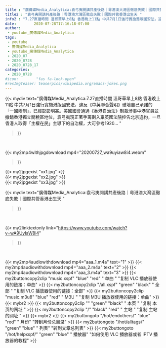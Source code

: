 ```yaml
---
title : "廣傳媒Media_Analytica:袁弓夷開講共產後路｜粵港澳大灣區徹底失敗｜國際共管香港出生天 "
title2 : "袁弓夷開講共產後路｜粵港澳大灣區徹底失敗｜國際共管香港出生天 "
info2 : "7.27直播時間 溫哥華早上8點 香港晚上11點 中共7月1日強行實施港版國安法，違反《中英聯合聲明》破壞自己承諾的「一國兩制」，已經彰彰明甚。美國國會通過《香港自治法》制裁涉事中港官員並撤銷香港獨立關稅區地位，袁弓夷現正著手籌劃入稟英國法院控告北京違約，一旦香港人取得「主權在民」主導下的自治權，大可參考1920... "
date:        2020-07-28T17:16:18-07:00
author:
 - youtube_廣傳媒Media_Analytica
tags:
 - youtube
 - 廣傳媒Media_Analytica
 - youtube_廣傳媒Media_Analytica
 - 2020_07
 - 2020_0728
 - 2020_0728_17
categories:
 - 2020_0728
#icon:        "fas fa-lock-open"
#resImgTeaser: teaserpics/wikipedia.org/emacs-jokes.png
---
```


{{< mydiv text="廣傳媒Media_Analytica:7.27直播時間 溫哥華早上8點 香港晚上11點 中共7月1日強行實施港版國安法，違反《中英聯合聲明》破壞自己承諾的「一國兩制」，已經彰彰明甚。美國國會通過《香港自治法》制裁涉事中港官員並撤銷香港獨立關稅區地位，袁弓夷現正著手籌劃入稟英國法院控告北京違約，一旦香港人取得「主權在民」主導下的自治權，大可參考1920... "
>}}
<br>


{{< my2mp4withjpgdownload mp4="20200727_wa9uyiaw8i4.webm"
>}}

{{< my2jpgexist "xx1.jpg" >}}<br>
{{< my2jpgexist "xx2.jpg" >}}<br>
{{< my2jpgexist "xx3.jpg" >}}<br>



{{< mydiv text="廣傳媒Media_Analytica:袁弓夷開講共產後路｜粵港澳大灣區徹底失敗｜國際共管香港出生天 "
>}}
<br>

{{< my2linktextonly link="https://www.youtube.com/watch?v=wA9UyIaW8i4"
>}}


<br>

{{< my2mp4audiowithdownload mp4="aaa_1.m4a"    text="1" >}}
{{< my2mp4audiowithdownload mp4="aaa_2.m4a"    text="2" >}}
{{< my2mp4audiowithdownload mp4="aaa_3.m4a"    text="3" >}}
{{< my2buttoncopy2clip "music.xspf"        "blue"   "red"    " 单曲 "  "复制 VLC 播放器使用的链接：单曲" >}} {{< my2buttoncopy2clip "/all.xspf"         "green"  "black"  " 全部 "  "复制 VLC 播放器使用的链接：全部" >}} {{< my2buttoncopy2clip "music.m3u8"        "blue"   "red"    " M3U  "    "复制 M3U 播放器使用的链接：单曲" >}} {{< mybr2 >}} {{< my2buttoncopy2clip ""                  "green"  "black"  " 本页 "    "复制 本页的网址 " >}} {{< my2buttoncopy2clip "/"                 "black"  "red"    " 主站 "    "复制 主站的网址 " >}} {{< mybr2 >}} {{< my2buttongoto      "/hot/endothers/"   "blue"   "red"    " 月份"   "转到月份总目录" >}} {{< my2buttongoto      "/hot/alltags/"     "green"  "blue"   " 列表"   "转到文章总列表" >}} {{< my2buttongoto      "/hot/helpxspf/"    "green"  "blue"   " 播放器" "如何使用 VLC 播放器或者 IPTV 播放器的教程" >}} 
